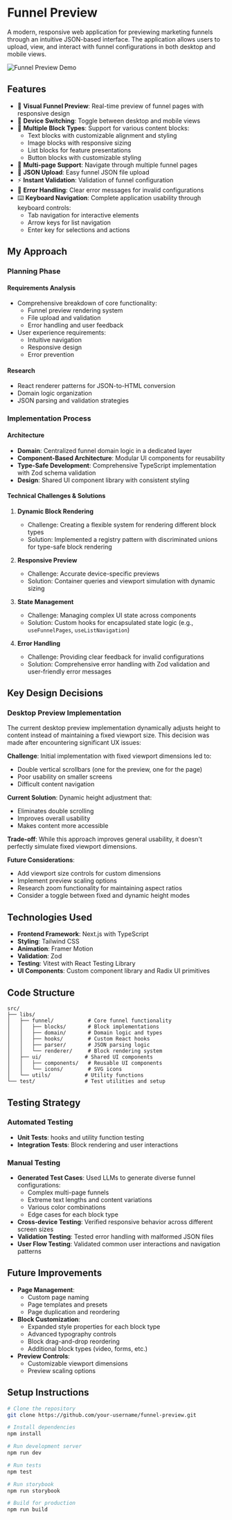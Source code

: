 # Funnel Preview

A modern, responsive web application for previewing marketing funnels through an intuitive JSON-based interface. The application allows users to upload, view, and interact with funnel configurations in both desktop and mobile views.

![Funnel Preview Demo](path/to/your-demo.gif)

## Features

- 🎨 **Visual Funnel Preview**: Real-time preview of funnel pages with responsive design
- 📱 **Device Switching**: Toggle between desktop and mobile views
- 🧩 **Multiple Block Types**: Support for various content blocks:
  - Text blocks with customizable alignment and styling
  - Image blocks with responsive sizing
  - List blocks for feature presentations
  - Button blocks with customizable styling
- 📄 **Multi-page Support**: Navigate through multiple funnel pages
- 🔄 **JSON Upload**: Easy funnel JSON file upload
- ⚡ **Instant Validation**: Validation of funnel configuration
- 🎯 **Error Handling**: Clear error messages for invalid configurations
- ⌨️ **Keyboard Navigation**: Complete application usability through keyboard controls:
  - Tab navigation for interactive elements
  - Arrow keys for list navigation
  - Enter key for selections and actions

## My Approach

### Planning Phase

#### Requirements Analysis
- Comprehensive breakdown of core functionality:
  - Funnel preview rendering system
  - File upload and validation
  - Error handling and user feedback
- User experience requirements:
  - Intuitive navigation
  - Responsive design
  - Error prevention

#### Research
- React renderer patterns for JSON-to-HTML conversion
- Domain logic organization
- JSON parsing and validation strategies

### Implementation Process

#### Architecture
- **Domain**: Centralized funnel domain logic in a dedicated layer
- **Component-Based Architecture**: Modular UI components for reusability
- **Type-Safe Development**: Comprehensive TypeScript implementation with Zod schema validation
- **Design**: Shared UI component library with consistent styling

#### Technical Challenges & Solutions

1. **Dynamic Block Rendering**
   - Challenge: Creating a flexible system for rendering different block types
   - Solution: Implemented a registry pattern with discriminated unions for type-safe block rendering

2. **Responsive Preview**
   - Challenge: Accurate device-specific previews
   - Solution: Container queries and viewport simulation with dynamic sizing

3. **State Management**
   - Challenge: Managing complex UI state across components
   - Solution: Custom hooks for encapsulated state logic (e.g., `useFunnelPages`, `useListNavigation`)

4. **Error Handling**
   - Challenge: Providing clear feedback for invalid configurations
   - Solution: Comprehensive error handling with Zod validation and user-friendly error messages

## Key Design Decisions

### Desktop Preview Implementation
The current desktop preview implementation dynamically adjusts height to content instead of maintaining a fixed viewport size. This decision was made after encountering significant UX issues:

**Challenge**: Initial implementation with fixed viewport dimensions led to:
- Double vertical scrollbars (one for the preview, one for the page)
- Poor usability on smaller screens
- Difficult content navigation

**Current Solution**: Dynamic height adjustment that:
- Eliminates double scrolling
- Improves overall usability
- Makes content more accessible

**Trade-off**: While this approach improves general usability, it doesn't perfectly simulate fixed viewport dimensions.

**Future Considerations**: 
- Add viewport size controls for custom dimensions
- Implement preview scaling options
- Research zoom functionality for maintaining aspect ratios
- Consider a toggle between fixed and dynamic height modes

## Technologies Used

- **Frontend Framework**: Next.js with TypeScript
- **Styling**: Tailwind CSS
- **Animation**: Framer Motion
- **Validation**: Zod
- **Testing**: Vitest with React Testing Library
- **UI Components**: Custom component library and Radix UI primitives

## Code Structure

```
src/
├── libs/
│   ├── funnel/           # Core funnel functionality
│   │   ├── blocks/       # Block implementations
│   │   ├── domain/       # Domain logic and types
│   │   ├── hooks/        # Custom React hooks
│   │   ├── parser/       # JSON parsing logic
│   │   └── renderer/     # Block rendering system
│   ├── ui/              # Shared UI components
│   │   ├── components/   # Reusable UI components
│   │   └── icons/        # SVG icons
│   └── utils/           # Utility functions
└── test/                # Test utilities and setup
```

## Testing Strategy

### Automated Testing
- **Unit Tests**: hooks and utility function testing
- **Integration Tests**: Block rendering and user interactions

### Manual Testing
- **Generated Test Cases**: Used LLMs to generate diverse funnel configurations:
  - Complex multi-page funnels
  - Extreme text lengths and content variations
  - Various color combinations
  - Edge cases for each block type
- **Cross-device Testing**: Verified responsive behavior across different screen sizes
- **Validation Testing**: Tested error handling with malformed JSON files
- **User Flow Testing**: Validated common user interactions and navigation patterns

## Future Improvements

- **Page Management**:
  - Custom page naming
  - Page templates and presets
  - Page duplication and reordering
- **Block Customization**:
  - Expanded style properties for each block type
  - Advanced typography controls
  - Block drag-and-drop reordering
  - Additional block types (video, forms, etc.)
- **Preview Controls**:
  - Customizable viewport dimensions
  - Preview scaling options

## Setup Instructions

```bash
# Clone the repository
git clone https://github.com/your-username/funnel-preview.git

# Install dependencies
npm install

# Run development server
npm run dev

# Run tests
npm test

# Run storybook
npm run storybook

# Build for production
npm run build
```